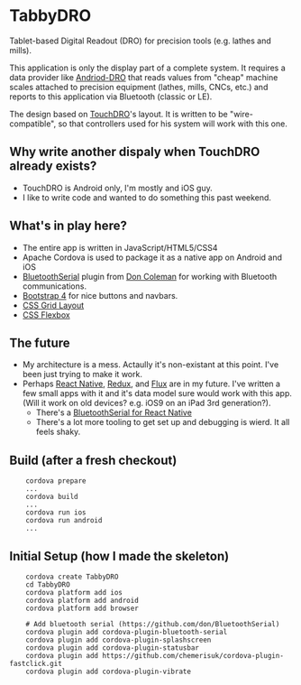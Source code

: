 # TabbyDRO

Tablet-based Digital Readout (DRO) for precision tools (e.g. lathes and mills).

This application is only the display part of a complete system. It requires a data provider like [Andriod-DRO](https://github.com/stephenhouser/Arduino-DRO) that reads values from "cheap" machine scales attached to precision equipment (lathes, mills, CNCs, etc.) and reports to this application via Bluetooth (classic or LE).

The design based on [TouchDRO](http://www.yuriystoys.com/p/android-dro.html)'s layout. It is written to be "wire-compatible", so that controllers used for his system will work with this one.

## Why write another dispaly when TouchDRO already exists?

* TouchDRO is Android only, I'm mostly and iOS guy.
* I like to write code and wanted to do something this past weekend.

## What's in play here?

* The entire app is written in JavaScript/HTML5/CSS4
* Apache Cordova is used to package it as a native app on Android and iOS
* [BluetoothSerial](https://github.com/don/BluetoothSerial) plugin from [Don Coleman](https://github.com/don) for working with Bluetooth communications.
* [Bootstrap 4](https://getbootstrap.com) for nice buttons and navbars.
* [CSS Grid Layout](https://developer.mozilla.org/en-US/docs/Web/CSS/CSS_Grid_Layout)
* [CSS Flexbox](https://developer.mozilla.org/en-US/docs/Web/CSS/CSS_Flexible_Box_Layout/Basic_Concepts_of_Flexbox)

## The future

* My architecture is a mess. Actaully it's non-existant at this point. I've been just trying to make it work.
* Perhaps [React Native](https://facebook.github.io/react-native/), [Redux](https://facebook.github.io/react-native/), and [Flux](https://facebook.github.io/flux/) are in my future. I've written a few small apps with it and it's data model sure would work with this app. (Will it work on old devices? e.g. iOS9 on an iPad 3rd generation?).
	* There's a [BluetoothSerial for React Native](https://github.com/rusel1989/react-native-bluetooth-serial)
	* There's a lot more tooling to get set up and debugging is wierd. It all feels shaky.

## Build (after a fresh checkout)

```
	cordova prepare
	...
	cordova build
	...
	cordova run ios
	cordova run android
	...
```

## Initial Setup (how I made the skeleton)

```
	cordova create TabbyDRO
	cd TabbyDRO
	cordova platform add ios
	cordova platform add android
	cordova platform add browser

	# Add bluetooth serial (https://github.com/don/BluetoothSerial)
	cordova plugin add cordova-plugin-bluetooth-serial
	cordova plugin add cordova-plugin-splashscreen
	cordova plugin add cordova-plugin-statusbar
	cordova plugin add https://github.com/chemerisuk/cordova-plugin-fastclick.git
	cordova plugin add cordova-plugin-vibrate
```
